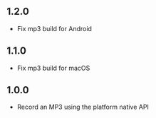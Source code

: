 ## 1.2.0
* Fix mp3 build for Android

## 1.1.0
* Fix mp3 build for macOS

## 1.0.0
* Record an MP3 using the platform native API
